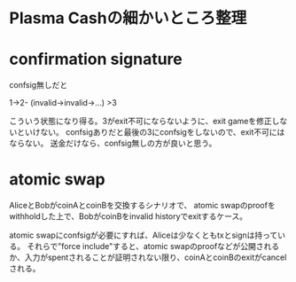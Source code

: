 Plasma Cashの細かいところ整理
=====



# confirmation signature

confsig無しだと

1->2- (invalid->invalid->...) >3

こういう状態になり得る。3がexit不可にならないように、exit gameを修正しないといけない。
confsigありだと最後の3にconfsigをしないので、exit不可にはならない。
送金だけなら、confsig無しの方が良いと思う。


# atomic swap

AliceとBobがcoinAとcoinBを交換するシナリオで、
atomic swapのproofをwithholdした上で、BobがcoinBをinvalid historyでexitするケース。

atomic swapにconfsigが必要にすれば、Aliceは少なくともtxとsignは持っている。
それらで"force include"すると、atomic swapのproofなどが公開されるか、入力がspentされることが証明されない限り、coinAとcoinBのexitがcancelされる。

